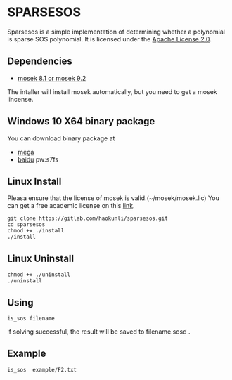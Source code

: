 SPARSESOS
================
Sparsesos is a simple implementation of determining whether a polynomial is sparse SOS polynomial.  It is licensed under the [Apache License 2.0](https://gitlab.com/haokunli/sparsesos/blob/master/LICENSE).

Dependencies
----------------
* [mosek 8.1 or mosek 9.2](https://www.mosek.com/) 

The intaller will install  mosek automatically, but you need to get a mosek lincense.

Windows 10 X64 binary  package
---------------
You can download  binary  package at

* [mega](https://mega.nz/#!vjRGDYSY!Rrm-QninwxZHLFIeO11W--QJ6c5VEA8YcAXOPy6I8K4)
* [baidu](https://pan.baidu.com/s/11J9k2F7EA315iDcOByZKIA)  pw:s7fs  

Linux Install  
---------------
Pleasa ensure that the license of mosek is valid.(~/mosek/mosek.lic)
You can get a free academic license on this [link](https://www.mosek.com/products/academic-licenses/).

```
git clone https://gitlab.com/haokunli/sparsesos.git
cd sparsesos
chmod +x ./install
./install
```

Linux Uninstall
---------------
```
chmod +x ./uninstall
./uninstall
```

Using
---------------
```
is_sos filename
```
if solving successful, the result will be saved to filename.sosd .

Example
--------------
```
is_sos  example/F2.txt 
```
